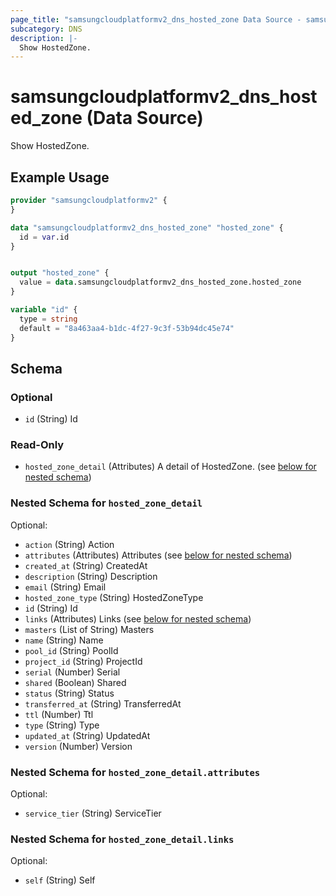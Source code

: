 ```yaml
---
page_title: "samsungcloudplatformv2_dns_hosted_zone Data Source - samsungcloudplatformv2"
subcategory: DNS
description: |-
  Show HostedZone.
---
```


# samsungcloudplatformv2_dns_hosted_zone (Data Source)

Show HostedZone.

## Example Usage

```terraform
provider "samsungcloudplatformv2" {
}

data "samsungcloudplatformv2_dns_hosted_zone" "hosted_zone" {
  id = var.id
}


output "hosted_zone" {
  value = data.samsungcloudplatformv2_dns_hosted_zone.hosted_zone
}

variable "id" {
  type = string
  default = "8a463aa4-b1dc-4f27-9c3f-53b94dc45e74"
}
```

<!-- schema generated by tfplugindocs -->
## Schema

### Optional

- `id` (String) Id

### Read-Only

- `hosted_zone_detail` (Attributes) A detail of HostedZone. (see [below for nested schema](#nestedatt--hosted_zone_detail))

<a id="nestedatt--hosted_zone_detail"></a>
### Nested Schema for `hosted_zone_detail`

Optional:

- `action` (String) Action
- `attributes` (Attributes) Attributes (see [below for nested schema](#nestedatt--hosted_zone_detail--attributes))
- `created_at` (String) CreatedAt
- `description` (String) Description
- `email` (String) Email
- `hosted_zone_type` (String) HostedZoneType
- `id` (String) Id
- `links` (Attributes) Links (see [below for nested schema](#nestedatt--hosted_zone_detail--links))
- `masters` (List of String) Masters
- `name` (String) Name
- `pool_id` (String) PoolId
- `project_id` (String) ProjectId
- `serial` (Number) Serial
- `shared` (Boolean) Shared
- `status` (String) Status
- `transferred_at` (String) TransferredAt
- `ttl` (Number) Ttl
- `type` (String) Type
- `updated_at` (String) UpdatedAt
- `version` (Number) Version

<a id="nestedatt--hosted_zone_detail--attributes"></a>
### Nested Schema for `hosted_zone_detail.attributes`

Optional:

- `service_tier` (String) ServiceTier


<a id="nestedatt--hosted_zone_detail--links"></a>
### Nested Schema for `hosted_zone_detail.links`

Optional:

- `self` (String) Self
